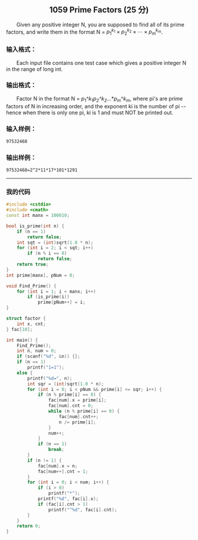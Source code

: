 ## <center>1059 Prime Factors (25 分)</center>

&emsp;&emsp;Given any positive integer N, you are supposed to find all of its prime factors, and write them in the format N = $p_1^{​k_1}​×p_2^{​k_2}​×⋯×p_m^{​k_m}​$.

### 输入格式：

&emsp;&emsp;Each input file contains one test case which gives a positive integer N in the range of long int.

### 输出格式：

&emsp;&emsp;Factor N in the format N = $p_1$​^$k_1$​*$p_2$​^$k_2$​*…*$p_m$​^$k_m$​, where pi​'s are prime factors of N in increasing order, and the exponent ki​ is the number of pi​ -- hence when there is only one pi​, ki​ is 1 and must NOT be printed out.

### 输入样例：

```txt
97532468
```

### 输出样例：

```txt
97532468=2^2*11*17*101*1291
```

---

### 我的代码

```c++
#include <cstdio>
#include <cmath>
const int manx = 100010;

bool is_prime(int n) {
	if (n == 1)
		return false;
	int sqt = (int)sqrt(1.0 * n);
	for (int i = 2; i < sqt; i++)
		if (n % i == 0)
			return false;
	return true;
}
int prime[manx], pNum = 0;

void Find_Prime() {
	for (int i = 1; i < manx; i++)
		if (is_prime(i))
			prime[pNum++] = i;
}

struct factor {
	int x, cnt;
} fac[10];

int main() {
	Find_Prime();
	int n, num = 0;
	if (scanf("%d", &n)) {};
	if (n == 1)
		printf("1=1");
	else {
		printf("%d=", n);
		int sqr = (int)sqrt(1.0 * n);
		for (int i = 0; i < pNum && prime[i] <= sqr; i++) {
			if (n % prime[i] == 0) {
				fac[num].x = prime[i];
				fac[num].cnt = 0;
				while (n % prime[i] == 0) {
					fac[num].cnt++;
					n /= prime[i];
				}
				num++;
			}
			if (n == 1)
				break;
		}
		if (n != 1) {
			fac[num].x = n;
			fac[num++].cnt = 1;
		}
		for (int i = 0; i < num; i++) {
			if (i > 0)
				printf("*");
			printf("%d", fac[i].x);
			if (fac[i].cnt > 1)
				printf("^%d", fac[i].cnt);
		}
	}
	return 0;
}
```

